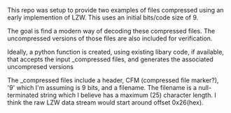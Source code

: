 This repo was setup to provide two examples of files compressed using an early implemention of LZW. This uses an initial bits/code size of 9.

The goal is find a modern way of decoding these compressed files. The uncompressed versions of those files are also included for verification.

Ideally, a python function is created, using existing libary code, if available, that accepts the input _compressed files, and generates the associated uncompresed versions

The _compressed files include a header, CFM (compressed file marker?), '9' which I'm assuming is 9 bits, and a filename. The filename is a null-terminated string which I believe has a maximum (25) character length. I think the raw LZW data stream would start around offset 0x26(hex).
